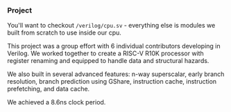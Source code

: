 ### Project

You'll want to checkout `/verilog/cpu.sv` - everything else is modules we built from scratch to use inside our cpu.

This project was a group effort with 6 individual contributors developing in Verilog. We worked together to create a RISC-V R10K processor with register renaming and equipped to handle data and structural hazards.

We also built in several advanced features: n-way superscalar, early branch resolution, branch prediction using GShare, instruction cache, instruction prefetching, and data cache. 

We achieved a 8.6ns clock period.